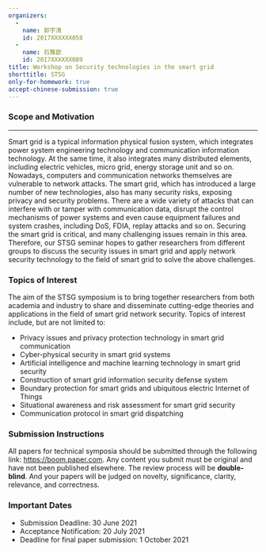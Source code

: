 ```yaml
---
organizers:
  -
    name: 郭宇清
    id: 2017XXXXXX058
  -
    name: 石雅歆
    id: 2017XXXXXX089
title: Workshop on Security technologies in the smart grid
shorttitle: STSG
only-for-homework: true
accept-chinese-submission: true
---
```


### Scope and Motivation

---

Smart grid is a typical information physical fusion system, which integrates power system engineering technology and communication information technology. At the same time, it also integrates many distributed elements, including electric vehicles, micro grid, energy storage unit and so on. Nowadays, computers and communication networks themselves are vulnerable to network attacks. The smart grid, which has introduced a large number of new technologies, also has many security risks, exposing privacy and security problems. There are a wide variety of attacks that can interfere with or tamper with communication data, disrupt the control mechanisms of power systems and even cause equipment failures and system crashes, including DoS, FDIA, replay attacks and so on. Securing the smart grid is critical, and many challenging issues remain in this area. Therefore, our STSG seminar hopes to gather researchers from different groups to discuss the security issues in smart grid and apply network security technology to the field of smart grid to solve the above challenges.

### Topics of Interest

The aim of the STSG symposium is to bring together researchers from both academia and industry to share and disseminate cutting-edge theories and applications in the field of smart grid network security. Topics of interest include, but are not limited to:

- Privacy issues and privacy protection technology in smart grid communication
- Cyber-physical security in smart grid systems
- Artificial intelligence and machine learning technology in smart grid security
- Construction of smart grid information security defense system
- Boundary protection for smart grids and ubiquitous electric Internet of Things
- Situational awareness and risk assessment for smart grid security
- Communication protocol in smart grid dispatching

### Submission Instructions
All papers for technical symposia should be submitted through the following link: https://boom.paper.com. Any content you submit must be original and have not been published elsewhere.  The review process will be **double-blind**. And your papers will be judged on novelty, significance, clarity, relevance, and correctness.

### Important Dates
- Submission Deadline: 30 June 2021
- Acceptance Notification: 20 July 2021
- Deadline for final paper submission: 1 October 2021
